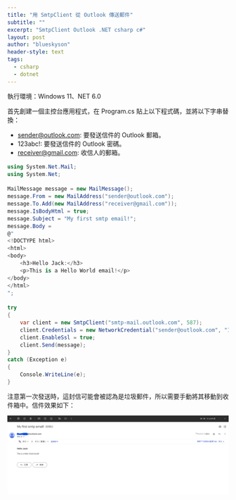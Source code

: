 ```yaml
---
title: "用 SmtpClient 從 Outlook 傳送郵件"
subtitle: ""
excerpt: "SmtpClient Outlook .NET csharp c#"
layout: post
author: "blueskyson"
header-style: text
tags:
  - csharp
  - dotnet
---
```


執行環境：Windows 11、NET 6.0

首先創建一個主控台應用程式，在 Program.cs 貼上以下程式碼，並將以下字串替換：

- sender@outlook.com: 要發送信件的 Outlook 郵箱。
- 123abc!: 要發送信件的 Outlook 密碼。
- receiver@gmail.com: 收信人的郵箱。

```csharp
using System.Net.Mail;
using System.Net;

MailMessage message = new MailMessage();
message.From = new MailAddress("sender@outlook.com");
message.To.Add(new MailAddress("receiver@gmail.com"));
message.IsBodyHtml = true;
message.Subject = "My first smtp email!";
message.Body =
@"
<!DOCTYPE html>
<html>
<body>
    <h3>Hello Jack:</h3>
    <p>This is a Hello World email!</p>
</body>
</html>
";

try
{
    var client = new SmtpClient("smtp-mail.outlook.com", 587);
    client.Credentials = new NetworkCredential("sender@outlook.com", "123abc!");
    client.EnableSsl = true;
    client.Send(message);
}
catch (Exception e)
{
    Console.WriteLine(e);
}
```

注意第一次發送時，這封信可能會被認為是垃圾郵件，所以需要手動將其移動到收件箱中。信件效果如下：

![](https://raw.githubusercontent.com/blueskyson/image-host/master/2022/smtpclient.png)
